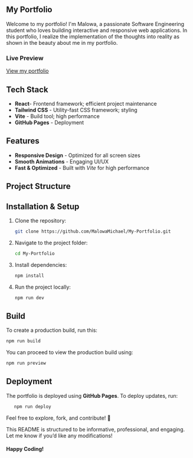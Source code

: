 ## My Portfolio

Welcome to my portfolio! I'm Malowa, a passionate Software Engineering student who loves building interactive and responsive web applications. In this portfolio, I realize the implementation of the thoughts into reality as shown in the beauty about me in my portfolio.

### Live Preview
[View my portfolio](https://my-portfolio-nuwf071tq-pmalowas-projects.vercel.app/)

## Tech Stack
- **React**- Frontend framework; efficient project maintenance
- **Tailwind CSS** - Utility-fast CSS framework; styling
- **Vite** - Build tool; high performance
- **GitHub Pages** - Deployment

## Features
- **Responsive Design** - Optimized for all screen sizes
- **Smooth Animations** - Engaging UI/UX
- **Fast & Optimized** - Built with *Vite* for high performance

## Project Structure


## Installation & Setup
1. Clone the repository:
   ```bash
   git clone https://github.com/MalowaMichael/My-Portfolio.git

2. Navigate to the project folder:
   ```bash
   cd My-Portfolio

3. Install dependencies:
   ```bash
   npm install

4. Run the project locally:
   ```bash
   npm run dev

## Build
To create a production build, run this:
```bash
npm run build
```
You can proceed to view the production build using:
```bash
npm run preview
```
## Deployment
The portfolio is deployed using **GitHub Pages**. To deploy updates, run:
```bash
   npm run deploy
```

Feel free to explore, fork, and contribute! 🚀

This README is structured to be informative, professional, and engaging.
Let me know if you’d like any modifications!

#### Happy Coding!
